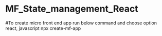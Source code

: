 # MF_State_management_React

#To create micro front end app run below command and choose option react, javascript
npx create-mf-app
